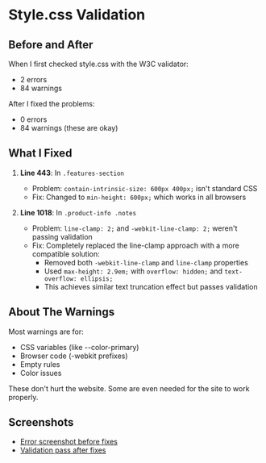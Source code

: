 # Style.css Validation

## Before and After

When I first checked style.css with the W3C validator:

- 2 errors
- 84 warnings

After I fixed the problems:

- 0 errors
- 84 warnings (these are okay)

## What I Fixed

1. **Line 443**: In `.features-section`
   - Problem: `contain-intrinsic-size: 600px 400px;` isn't standard CSS
   - Fix: Changed to `min-height: 600px;` which works in all browsers

2. **Line 1018**: In `.product-info .notes`
   - Problem: `line-clamp: 2;` and `-webkit-line-clamp: 2;` weren't passing validation
   - Fix: Completely replaced the line-clamp approach with a more compatible solution:
     - Removed both `-webkit-line-clamp` and `line-clamp` properties
     - Used `max-height: 2.9em;` with `overflow: hidden;` and `text-overflow: ellipsis;`
     - This achieves similar text truncation effect but passes validation

## About The Warnings

Most warnings are for:

- CSS variables (like --color-primary)
- Browser code (-webkit prefixes)
- Empty rules
- Color issues

These don't hurt the website. Some are even needed for the site to work properly.

## Screenshots

- [Error screenshot before fixes](images/errors/Style.css_css_errors.png)
- [Validation pass after fixes](images/pass/Style.css_Pass_validation.png)
